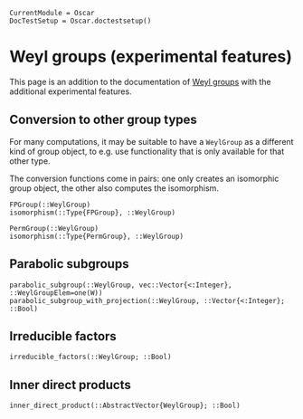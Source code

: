 ```@meta
CurrentModule = Oscar
DocTestSetup = Oscar.doctestsetup()
```

# Weyl groups (experimental features)

This page is an addition to the documentation of [Weyl groups](@ref) with the additional experimental features.


## Conversion to other group types

For many computations, it may be suitable to have a `WeylGroup` as a different kind of group object, to e.g. use functionality that is only available for that other type.

The conversion functions come in pairs: one only creates an isomorphic group object, the other also computes the isomorphism.

```@docs
FPGroup(::WeylGroup)
isomorphism(::Type{FPGroup}, ::WeylGroup)
```

```@docs
PermGroup(::WeylGroup)
isomorphism(::Type{PermGroup}, ::WeylGroup)
```

## Parabolic subgroups

```@docs
parabolic_subgroup(::WeylGroup, vec::Vector{<:Integer}, ::WeylGroupElem=one(W))
parabolic_subgroup_with_projection(::WeylGroup, ::Vector{<:Integer}; ::Bool)
```

## Irreducible factors

```@docs
irreducible_factors(::WeylGroup; ::Bool)
```

## Inner direct products

```@docs
inner_direct_product(::AbstractVector{WeylGroup}; ::Bool)
```